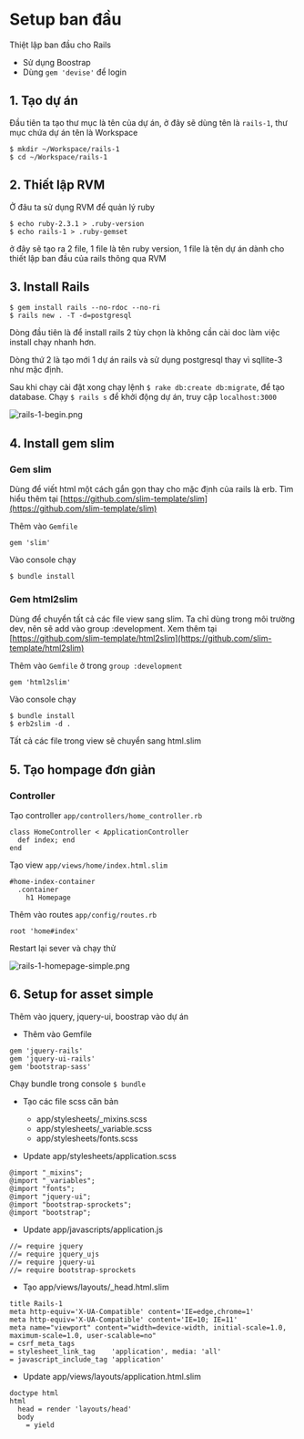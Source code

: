 # Setup ban đầu

Thiệt lập ban đầu cho Rails
+ Sử dụng Boostrap
+ Dùng `gem 'devise'` để login

## 1. Tạo dự án

Đầu tiên ta tạo thư mục là tên của dự án, ở đây sẽ dùng tên là `rails-1`, thư mục chứa dự án tên là Workspace

```
$ mkdir ~/Workspace/rails-1
$ cd ~/Workspace/rails-1
```

## 2. Thiết lập RVM

Ở đâu ta sử dụng RVM để quản lý ruby

```
$ echo ruby-2.3.1 > .ruby-version
$ echo rails-1 > .ruby-gemset
```

ở đây sẽ tạo ra 2 file, 1 file là tên ruby version, 1 file là tên dự án dành cho thiết lập ban đầu của rails thông qua RVM

## 3. Install Rails

```
$ gem install rails --no-rdoc --no-ri
$ rails new . -T -d=postgresql
```

Dòng đầu tiên là để install rails 2 tùy chọn là không cần cài doc làm việc install chạy nhanh hơn.

Dòng thứ 2 là tạo mới 1 dự án rails và sử dụng postgresql thay vì sqllite-3 như mặc định.

Sau khi chạy cài đặt xong chạy lệnh `$ rake db:create db:migrate`, để tạo database. Chạy `$ rails s` để khởi động dự án, truy cập `localhost:3000`

![rails-1-begin.png](http://sv1.upsieutoc.com/2017/08/11/rails-1-begin.png)

## 4. Install gem slim

### Gem slim

Dùng để viết html một cách gắn gọn thay cho mặc định của rails là erb. Tìm hiểu thêm tại [https://github.com/slim-template/slim](https://github.com/slim-template/slim)

Thêm vào `Gemfile`

`gem 'slim'`

Vào console chạy

`$ bundle install`

### Gem html2slim

Dùng để chuyển tất cả các file view sang slim. Ta chỉ dùng trong môi trường dev, nên sẽ add vào group :development. Xem thêm tại [https://github.com/slim-template/html2slim](https://github.com/slim-template/html2slim)

Thêm vào `Gemfile` ở trong `group :development`

`gem 'html2slim'`

Vào console chạy

```
$ bundle install
$ erb2slim -d .
```

Tất cả các file trong view sẽ chuyển sang html.slim

## 5. Tạo hompage đơn giản

### Controller

Tạo controller `app/controllers/home_controller.rb`

```
class HomeController < ApplicationController
  def index; end
end
```

Tạo view `app/views/home/index.html.slim`

```
#home-index-container
  .container
    h1 Homepage
```

Thêm vào routes `app/config/routes.rb`

```
root 'home#index'
```

Restart lại sever và chạy thử

![rails-1-homepage-simple.png](http://sv1.upsieutoc.com/2017/08/11/rails-1-homepage-simple.png)

## 6. Setup for asset simple

Thêm vào jquery, jquery-ui, boostrap vào dự án

+ Thêm vào Gemfile

```
gem 'jquery-rails'
gem 'jquery-ui-rails'
gem 'bootstrap-sass'
```

Chạy bundle trong console `$ bundle`

+ Tạo các file scss căn bản
    * app/stylesheets/_mixins.scss
    * app/stylesheets/_variable.scss
    * app/stylesheets/fonts.scss

+ Update app/stylesheets/application.scss

```
@import "_mixins";
@import "_variables";
@import "fonts";
@import "jquery-ui";
@import "bootstrap-sprockets";
@import "bootstrap";
```

+ Update app/javascripts/application.js

```
//= require jquery
//= require jquery_ujs
//= require jquery-ui
//= require bootstrap-sprockets
```

+ Tạo app/views/layouts/_head.html.slim

```
title Rails-1
meta http-equiv='X-UA-Compatible' content='IE=edge,chrome=1'
meta http-equiv='X-UA-Compatible' content='IE=10; IE=11'
meta name="viewport" content="width=device-width, initial-scale=1.0, maximum-scale=1.0, user-scalable=no"
= csrf_meta_tags
= stylesheet_link_tag    'application', media: 'all'
= javascript_include_tag 'application'
```

+ Update app/views/layouts/application.html.slim

```
doctype html
html
  head = render 'layouts/head'
  body
    = yield
```
